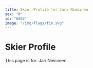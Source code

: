 ```yaml
---
title: Skier Profile for Jari Nieminen
sex: "M"
id: "6892"
image: "/img/flags/fin.svg" 
---
```


# Skier Profile

This page is for: Jari Nieminen.
    